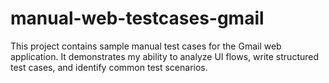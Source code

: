 # manual-web-testcases-gmail
This project contains sample manual test cases for the Gmail web application. It demonstrates my ability to analyze UI flows, write structured test cases, and identify common test scenarios.

